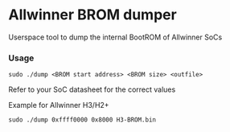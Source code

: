 # Allwinner BROM dumper

Userspace tool to dump the internal BootROM of Allwinner SoCs

### Usage
`sudo ./dump <BROM start address> <BROM size> <outfile>`

Refer to your SoC datasheet for the correct values

Example for Allwinner H3/H2+ 

`sudo ./dump 0xffff0000 0x8000 H3-BROM.bin`
